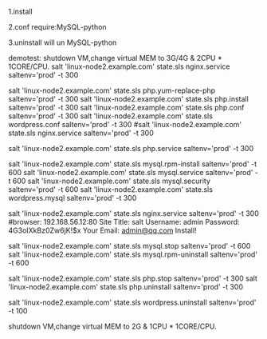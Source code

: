 1.install

2.conf
  require:MySQL-python

3.uninstall
  will un MySQL-python

demotest:
shutdown VM,change virtual MEM to 3G/4G & 2CPU * 1CORE/CPU.
salt 'linux-node2.example.com' state.sls nginx.service saltenv='prod' -t 300

salt 'linux-node2.example.com' state.sls php.yum-replace-php saltenv='prod' -t 300
salt 'linux-node2.example.com' state.sls php.install saltenv='prod' -t 300
salt 'linux-node2.example.com' state.sls php.conf saltenv='prod' -t 300
salt 'linux-node2.example.com' state.sls wordpress.conf saltenv='prod' -t 300
#salt 'linux-node2.example.com' state.sls nginx.service saltenv='prod' -t 300

salt 'linux-node2.example.com' state.sls php.service saltenv='prod' -t 300

salt 'linux-node2.example.com' state.sls mysql.rpm-install saltenv='prod' -t 600
salt 'linux-node2.example.com' state.sls mysql.service saltenv='prod' -t 600
salt 'linux-node2.example.com' state.sls mysql.security saltenv='prod' -t 600
salt 'linux-node2.example.com' state.sls wordpress.mysql saltenv='prod' -t 300

salt 'linux-node2.example.com' state.sls nginx.service saltenv='prod' -t 300
#browser: 192.168.56.12:80
Site Title: salt
Username: admin
Password: 4G3oIXkBz0Zw6jK!$x
Your Email: admin@qq.com
Install!


salt 'linux-node2.example.com' state.sls mysql.stop saltenv='prod' -t 600
salt 'linux-node2.example.com' state.sls mysql.rpm-uninstall saltenv='prod' -t 600

salt 'linux-node2.example.com' state.sls php.stop saltenv='prod' -t 300
salt 'linux-node2.example.com' state.sls php.uninstall saltenv='prod' -t 300

salt 'linux-node2.example.com' state.sls wordpress.uninstall saltenv='prod' -t 100

shutdown VM,change virtual MEM to 2G & 1CPU * 1CORE/CPU.
